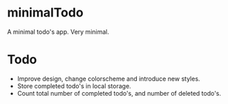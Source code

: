 # minimalTodo
A minimal todo's app. 
Very minimal. 

# Todo  
* Improve design, change colorscheme and introduce new styles.
* Store completed todo's in local storage.
* Count total number of completed todo's, and number of deleted todo's.
